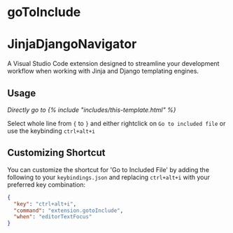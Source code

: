 # goToInclude
# JinjaDjangoNavigator 

A Visual Studio Code extension designed to streamline your development workflow when working with Jinja and Django templating engines. 


## Usage 

*Directly go to {% include "includes/this-template.html" %}*

Select whole line from `{` to `}` and either rightclick on `Go to included file` or use the keybinding `ctrl+alt+i`


## Customizing Shortcut

You can customize the shortcut for 'Go to Included File' by adding the following to your `keybindings.json` and replacing `ctrl+alt+i` with your preferred key combination:

```json
{
  "key": "ctrl+alt+i",
  "command": "extension.gotoInclude",
  "when": "editorTextFocus"
}


